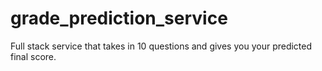 # grade_prediction_service
Full stack service that takes in 10 questions and gives you your predicted final score.
